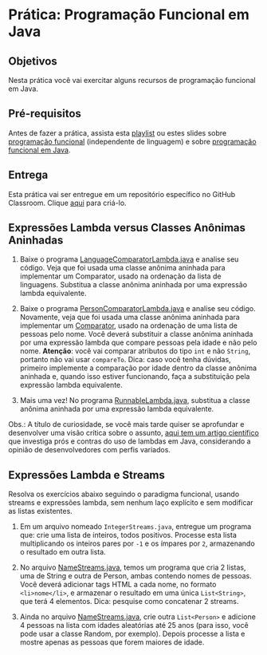 # Prática: Programação Funcional em Java


## Objetivos
Nesta prática você vai exercitar alguns recursos de programação funcional em Java. 

## Pré-requisitos

Antes de fazer a prática, assista esta [playlist](https://youtube.com/playlist?list=PLbPKf0-GhyAsJ2WifIWvBYD6yyOj326W6) ou estes slides sobre [programação funcional](https://docs.google.com/presentation/d/1cWCR9AaXOQRbggy-DLaMt-_YsAON-AJXg_ku6vLRpxo/edit?usp=sharing) (independente de linguagem) e sobre [programação funcional em Java](https://docs.google.com/presentation/d/1tQRppQuFbrrIIVWgZ0Gwv-Io04_4MI_gxJXzjRvVY_c/edit?usp=sharing).




## Entrega

Esta prática vai ser entregue em um repositório específico no GitHub Classroom. Clique [aqui](https://classroom.github.com/a/w8pcgME1) para criá-lo.


## Expressões Lambda versus Classes Anônimas Aninhadas


1. Baixe o programa [LanguageComparatorLambda.java](src/LanguageComparatorLambda.java) e analise seu código. Veja que foi usada uma classe anônima aninhada para implementar um Comparator, usado na ordenação da lista de linguagens. Substitua a classe anônima aninhada por uma expressão lambda equivalente.


2. Baixe o programa [PersonComparatorLambda.java](src/PersonComparatorLambda.java) e analise seu código. Novamente, veja que foi usada uma classe anônima aninhada para implementar um [Comparator](https://docs.oracle.com/en/java/javase/11/docs/api/java.base/java/util/Comparator.html#compare(T,T)), usado na ordenação de uma lista de pessoas pelo nome. Você deverá substituir a classe anônima aninhada por uma expressão lambda que compare pessoas pela idade e não pelo nome. **Atenção**: você vai comparar atributos do tipo `int` e não `String`, portanto não vai usar `compareTo`. Dica: caso você tenha dúvidas, primeiro implemente a comparação por idade dentro da classe anônima aninhada e, quando isso estiver funcionando, faça a substituição pela expressão lambda equivalente.

3. Mais uma vez! No programa [RunnableLambda.java](src/RunnableLambda.java), substitua a classe anônima aninhada por uma expressão lambda equivalente.

Obs.: A título de curiosidade, se você mais tarde quiser se aprofundar e desenvolver uma visão crítica sobre o assunto, [aqui tem um artigo científico](https://sol.sbc.org.br/journals/index.php/jserd/article/view/744) que investiga prós e contras do uso de lambdas em Java, considerando a opinião de desenvolvedores com perfis variados.


## Expressões Lambda e Streams


Resolva os exercícios abaixo seguindo o paradigma funcional, usando streams e expressões lambda, sem nenhum laço explícito e sem modificar as listas existentes.

1. Em um arquivo nomeado `IntegerStreams.java`, entregue um programa que: crie uma lista de inteiros, todos positivos. Processe esta lista multiplicando os inteiros pares por `-1` e os ímpares por `2`, armazenando o resultado em outra lista.


2. No arquivo [NameStreams.java](src/NameStreams.java), temos um programa que cria 2 listas, uma de String e outra de Person, ambas contendo nomes de pessoas. Você deverá adicionar tags HTML a cada nome, no formato ``<li>nome</li>``, e armazenar o resultado em uma única `List<String>`, que terá 4 elementos.  Dica: pesquise como concatenar 2 streams.

3. Ainda no arquivo [NameStreams.java](src/NameStreams.java), crie outra `List<Person>` e adicione 4 pessoas na lista com idades aleatórias até 25 anos (para isso, você pode usar a classe Random, por exemplo). Depois processe a lista e mostre apenas as pessoas que forem maiores de idade.